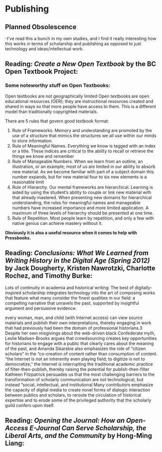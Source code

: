 # Publishing 

## Planned Obsolescence
-I've read this a bunch in my own studies, and I find it really interesting how this works in terms of scholarship and publishing as opposed to just technology and ideas/intellectual work. 

## Reading: *Create a New Open Textbook* by the BC Open Textbook Project:
### Some noteworthy stuff on Open Textbooks:
Open textbooks are not geographically limited
Open textbooks are open educational resources (OER); they are instructional resources created and shared in ways so that more people have access to them. This is a different model than traditionally copyrighted materials.

There are 5 rules that govern good textbook format:
1. Rule of Frameworks. 
Memory and understanding are promoted by the use of a structure that mimics the structures we all use within our minds to store information.
2. Rule of Meaningful Names.
Everything we know is tagged with an index or a title. These indices are critical to the ability to recall or retrieve the things we know and remember
3. Rule of Manageable Numbers.
When we learn from an outline, an illustration, or an example; most of us are limited in our ability to absorb new material. As we become familiar with part of a subject domain this number expands, but for new material four to six new elements is a reasonable limit
4. Rule of Hierarchy.
Our mental frameworks are hierarchical. Learning is aided by using the student’s ability to couple or link new material with that already mastered. When presenting new domains for hierarchical understanding, the rules for meaningful names and manageable numbers have increased importance and more limited application. A maximum of three levels of hierarchy should be presented at one time.
5. Rule of Repetition.
Most people learn by repetition, and only a few with native genius can achieve mastery without it. 

**Obviously it is also a useful resource when it comes to help with Pressbooks.**

## Reading: *Conclusions: What We Learned from Writing History in the Digital Age (Spring 2012)* by Jack Dougherty, Kristen Nawrotzki, Charlotte Rochez, and Timothy Burke: 

Lots of continuity in academia and historical writing: The best of digitally-inspired scholarship integrates technology into the art of composing works that feature what many consider the finest qualities in our field: a compelling narrative that unravels the past, supported by insightful argument and persuasive evidence.

every woman, man, and child (with Internet access) can view source materials and publish their own interpretations, thereby engaging in work that had previously had been the domain of professional historians.3 Despite her own misgivings about the web-driven black Confederate myth, Leslie Madsen-Brooks argues that crowdsourcing creates key opportunities for historians to engage with a public that clearly cares about the meaning of the past, and Amanda Sikarskie also emphasizes the role of “citizen scholars” in the “co-creation of content rather than consumption of content.
“the Internet is not an inherently even playing field; to digitize is not to democratize,” 
the Internet is interrupting the traditional academic practice of filter-then-publish, thereby raising the potential for publish-then-filter
Kathleen Fitzpatrick persuades us that the most challenging barriers to the transformation of scholarly communication are not technological, but instead “social, intellectual, and institutional
 Many contributors emphasize the capacity of digital media to create novel forms of dialogic interaction between publics and scholars, to reroute the circulation of historical expertise and to erode some of the privileged authority that the scholarly guild confers upon itself.
 
 ## Reading: *Opening the Journal: How an Open-Access E-Journal Can Serve Scholarship, the Liberal Arts, and the Community* by Hong-Ming Liang: 

